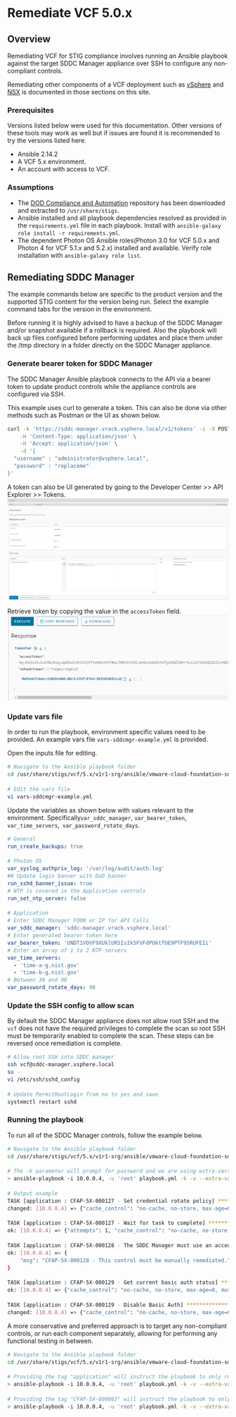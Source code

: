 # Remediate VCF 5.0.x

## Overview
Remediating VCF for STIG compliance involves running an Ansible playbook against the target SDDC Manager appliance over SSH to configure any non-compliant controls.    

Remediating other components of a VCF deployment such as [vSphere](../vSphere/) and [NSX](../NSX/) is documented in those sections on this site. 
### Prerequisites
Versions listed below were used for this documentation. Other versions of these tools may work as well but if issues are found it is recommended to try the versions listed here.  

* Ansible 2.14.2
* A VCF 5.x environment.
* An account with access to VCF.

### Assumptions
* The [DOD Compliance and Automation](https://github.com/vmware/dod-compliance-and-automation) repository has been downloaded and extracted to `/usr/share/stigs`.
* Ansible installed and all playbook dependencies resolved as provided in the `requirements.yml` file in each playbook. Install with `ansible-galaxy role install -r requirements.yml`.
* The dependent Photon OS Ansible roles(Photon 3.0 for VCF 5.0.x and Photon 4 for VCF 5.1.x and 5.2.x) installed and available.  Verify role installation with `ansible-galaxy role list`.

## Remediating SDDC Manager

The example commands below are specific to the product version and the supported STIG content for the version being run. Select the example command tabs for the version in the environment.

Before running it is highly advised to have a backup of the SDDC Manager and/or snapshot available if a rollback is required. Also the playbook will back up files configured before performing updates and place them under the /tmp directory in a folder directly on the SDDC Manager appliance.


### Generate bearer token for SDDC Manager
The SDDC Manager Ansible playbook connects to the API via a bearer token to update product controls while the appliance controls are configured via SSH.  

This example uses curl to generate a token. This can also be done via other methods such as Postman or the UI as shown below. 

```bash
curl -k 'https://sddc-manager.vrack.vsphere.local/v1/tokens' -i -X POST \
    -H 'Content-Type: application/json' \
    -H 'Accept: application/json' \
    -d '{
  "username" : "administrator@vsphere.local",
  "password" : "replaceme"
}'
```

A token can also be UI generated by going to the Developer Center >> API Explorer >> Tokens.  
![Token Generation](../../../../images/vcf5_generate_token.png)

Retrieve token by copying the value in the `accessToken` field.  
![Token Retrieval](../../../../images/vcf5_view_token.png)

### Update vars file
In order to run the playbook, environment specific values need to be provided. An example vars file `vars-sddcmgr-example.yml` is provided.  

Open the inputs file for editing.

```bash
# Navigate to the Ansible playbook folder
cd /usr/share/stigs/vcf/5.x/v1r1-srg/ansible/vmware-cloud-foundation-sddcmgr-5x-stig-ansible-hardening

# Edit the vars file
vi vars-sddcmgr-example.yml
```

Update the variables as shown below with values relevant to the environment. Specifically`var_sddc_manager`, `var_bearer_token`, `var_time_servers`,` var_password_rotate_days`.

```yml
# General
run_create_backups: true

# Photon OS
var_syslog_authpriv_log: '/var/log/audit/auth.log'
## Update login banner with DoD banner
run_sshd_banner_issue: true
# NTP is covered in the Application controls
run_set_ntp_server: false

# Application
# Enter SDDC Manager FQDN or IP for API Calls
var_sddc_manager: 'sddc-manager.vrack.vsphere.local'
# Enter generated bearer token here
var_bearer_token: 'UNDT1VOVF9XUklURSIsIk5FVFdPUktfUE9PTF9SRUFEIi'
# Enter an array of 1 to 2 NTP servers
var_time_servers:
  - 'time-a-g.nist.gov'
  - 'time-b-g.nist.gov'
# Between 30 and 90
var_password_rotate_days: 90
```


### Update the SSH config to allow scan
By default the SDDC Manager appliance does not allow root SSH and the `vcf` does not have the required privileges to complete the scan so root SSH must be temporarily enabled to complete the scan. These steps can be reversed once remediation is complete.  

```bash
# Allow root SSH into SDDC manager
ssh vcf@sddc-manager.vsphere.local
su -
vi /etc/ssh/sshd_config

# Update PermitRootLogin from no to yes and save
systemctl restart sshd
```

### Running the playbook
To run all of the SDDC Manager controls, follow the example below.

```bash
# Navigate to the Ansible playbook folder
cd /usr/share/stigs/vcf/5.x/v1r1-srg/ansible/vmware-cloud-foundation-sddcmgr-5x-stig-ansible-hardening

# The -k parameter will prompt for password and we are using extra-vars to specify a variable file for the playbook to use. Command assume it is being ran from the playbook folder.
> ansible-playbook -i 10.0.0.4, -u 'root' playbook.yml -k -v --extra-vars @vars-sddcmgr-example.yml

# Output example
TASK [application : CFAP-5X-000127 - Set credential rotate policy] ************************************************************************************************************************************************************************
changed: [10.0.0.4] => {"cache_control": "no-cache, no-store, max-age=0, must-revalidate", "changed": true, "connection": "close", "content_type": "application/json", "cookies": {}, "cookies_string": "", "date": "Thu, 01 Jun 2023 18:19:36 GMT", "elapsed": 0, "expires": "0", "json": {"id": "f0f9e481-9555-46ea-bbc0-76d144323fe6", "status": "IN_PROGRESS"}, "location": "https://sddc-manager.vrack.vsphere.local/v1/tasks/f0f9e481-9555-46ea-bbc0-76d144323fe6", "msg": "OK (unknown bytes)", "pragma": "no-cache", "redirected": false, "server": "nginx", "status": 202, "transfer_encoding": "chunked", "url": "https://sddc-manager.vrack.vsphere.local/v1/credentials", "x_content_type_options": "nosniff", "x_frame_options": "DENY", "x_xss_protection": "1; mode=block"}

TASK [application : CFAP-5X-000127 - Wait for task to complete] ***************************************************************************************************************************************************************************
ok: [10.0.0.4] => {"attempts": 1, "cache_control": "no-cache, no-store, max-age=0, must-revalidate", "changed": false, "connection": "close", "content_type": "application/json;charset=UTF-8", "cookies": {}, "cookies_string": "", "date": "Thu, 01 Jun 2023 18:19:37 GMT", "elapsed": 0, "expires": "0", "json": {"creationTimestamp": "2023-06-01T18:19:36.784Z", "errors": [], "id": "f0f9e481-9555-46ea-bbc0-76d144323fe6", "isCancellable": false, "name": "Credentials update auto rotate policy operation", "resolutionStatus": "UNRESOLVED", "status": "SUCCESSFUL", "subTasks": [{"completionTimestamp": "2023-06-01T18:19:36.784Z", "creationTimestamp": "2023-06-01T18:19:36.784Z", "description": "Prevalidation of password update auto rotate policy request", "name": "Password update auto rotate policy prevalidation", "status": "SUCCESSFUL"}], "type": "PASSWORD_AUTO_ROTATE_POLICY_UPDATE"}, "msg": "OK (unknown bytes)", "pragma": "no-cache", "redirected": false, "referrer_policy": "no-referrer", "server": "nginx", "status": 200, "strict_transport_security": "max-age=15768000", "transfer_encoding": "chunked", "url": "https://sddc-manager.vrack.vsphere.local/v1/tasks/f0f9e481-9555-46ea-bbc0-76d144323fe6", "x_content_type_options": "nosniff, nosniff", "x_frame_options": "DENY, SAMEORIGIN", "x_xss_protection": "1; mode=block"}

TASK [application : CFAP-5X-000128 - The SDDC Manager must use an account dedicated for downloading updates and patches.] *****************************************************************************************************************
ok: [10.0.0.4] => {
    "msg": "CFAP-5X-000128 - This control must be manually remediated."
}

TASK [application : CFAP-5X-000129 - Get current basic auth status] ***********************************************************************************************************************************************************************
ok: [10.0.0.4] => {"cache_control": "no-cache, no-store, max-age=0, must-revalidate", "changed": false, "connection": "close", "content_type": "application/json;charset=UTF-8", "cookies": {}, "cookies_string": "", "date": "Thu, 01 Jun 2023 18:19:39 GMT", "elapsed": 0, "expires": "0", "json": {"basicAuthDetails": {"status": "ENABLED", "username": "admin"}, "domain": {"id": "529797b0-1b5c-4f90-a956-44b2398edba9"}, "fqdn": "sddc-manager.vrack.vsphere.local", "id": "dd56c751-49b5-4a69-957c-009a7ea79147", "ipAddress": "10.0.0.4", "version": "5.0.0.0-21822418"}, "msg": "OK (unknown bytes)", "pragma": "no-cache", "redirected": false, "referrer_policy": "no-referrer", "server": "nginx", "status": 200, "strict_transport_security": "max-age=15768000", "transfer_encoding": "chunked", "url": "https://sddc-manager.vrack.vsphere.local/v1/sddc-manager", "x_content_type_options": "nosniff, nosniff", "x_frame_options": "DENY, SAMEORIGIN", "x_xss_protection": "1; mode=block"}

TASK [application : CFAP-5X-000129 - Disable Basic Auth] **********************************************************************************************************************************************************************************
changed: [10.0.0.4] => {"cache_control": "no-cache, no-store, max-age=0, must-revalidate", "changed": true, "connection": "close", "content_length": "0", "cookies": {}, "cookies_string": "", "date": "Thu, 01 Jun 2023 18:19:40 GMT", "elapsed": 0, "expires": "0", "msg": "OK (0 bytes)", "pragma": "no-cache", "redirected": false, "referrer_policy": "no-referrer", "server": "nginx", "status": 200, "strict_transport_security": "max-age=15768000", "url": "https://sddc-manager.vrack.vsphere.local/v1/sddc-manager", "x_content_type_options": "nosniff, nosniff", "x_frame_options": "DENY, SAMEORIGIN", "x_xss_protection": "1; mode=block"}
```

A more conservative and preferred approach is to target any non-compliant controls, or run each component separately, allowing for performing any functional testing in between.

```bash
# Navigate to the Ansible playbook folder
cd /usr/share/stigs/vcf/5.x/v1r1-srg/ansible/vmware-cloud-foundation-sddcmgr-5x-stig-ansible-hardening

# Providing the tag "application" will instruct the playbook to only run the application role. This tag can be seen in each roles task/main.yml file.
> ansible-playbook -i 10.0.0.4, -u 'root' playbook.yml -k -v --extra-vars @vars-sddcmgr-example.yml --tags application

# Providing the tag "CFAP-5X-000002" will instruct the playbook to only run task tagged with the STIG ID of CFAP-5X-000002.
> ansible-playbook -i 10.0.0.4, -u 'root' playbook.yml -k -v --extra-vars @vars-sddcmgr-example.yml --tags CFAP-5X-000002
```
